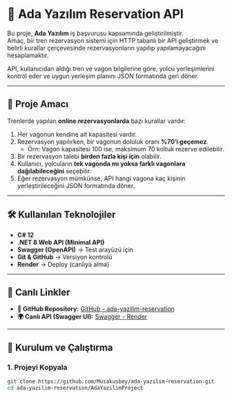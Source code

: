# 🚂 Ada Yazılım Reservation API

Bu proje, **Ada Yazılım** iş başvurusu kapsamında geliştirilmiştir.  
Amaç, bir tren rezervasyon sistemi için HTTP tabanlı bir API geliştirmek ve belirli kurallar çerçevesinde rezervasyonların yapılıp yapılamayacağını hesaplamaktır.

API, kullanıcıdan aldığı tren ve vagon bilgilerine göre, yolcu yerleşimlerini kontrol eder ve uygun yerleşim planını JSON formatında geri döner.

---

## 📖 Proje Amacı

Trenlerde yapılan **online rezervasyonlarda** bazı kurallar vardır:

1. Her vagonun kendine ait kapasitesi vardır.
2. Rezervasyon yapılırken, bir vagonun doluluk oranı **%70’i geçemez**.
   - Örn: Vagon kapasitesi 100 ise, maksimum 70 koltuk rezerve edilebilir.
3. Bir rezervasyon talebi **birden fazla kişi için** olabilir.
4. Kullanıcı, yolcuların **tek vagonda mı yoksa farklı vagonlara dağılabileceğini** seçebilir.
5. Eğer rezervasyon mümkünse, API hangi vagona kaç kişinin yerleştirileceğini JSON formatında döner.

---

## 🛠 Kullanılan Teknolojiler

- **C# 12**
- **.NET 8 Web API (Minimal API)**
- **Swagger (OpenAPI)** → Test arayüzü için
- **Git & GitHub** → Versiyon kontrolü
- **Render** → Deploy (canlıya alma)

---

## 🚀 Canlı Linkler

- **📂 GitHub Repository:** [GitHub - ada-yazilim-reservation](https://github.com/Musakusbey/ada-yazilim-reservation)
- **🌍 Canlı API (Swagger UI):** [Swagger - Render](https://ada-yazilim-reservation.onrender.com/swagger/index.html)

---

## 🚀 Kurulum ve Çalıştırma

### 1. Projeyi Kopyala

```bash
git clone https://github.com/Musakusbey/ada-yazilim-reservation.git
cd ada-yazilim-reservation/AdaYazilimProject

```
